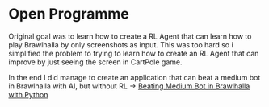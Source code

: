 # Open Programme
Original goal was to learn how to create a RL Agent that can learn how to play Brawlhalla by only screenshots as input. This was too hard so i simplified the problem to trying to learn how to create an RL Agent that can improve by just seeing the screen in CartPole game.

In the end I did manage to create an application that can beat a medium bot in Brawlhalla with AI, but without RL -> [Beating Medium Bot in Brawlhalla with Python](https://youtu.be/4esckiZkZu8?feature=shared)
